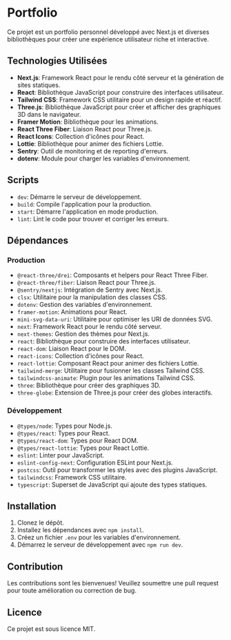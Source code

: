 # Portfolio

Ce projet est un portfolio personnel développé avec Next.js et diverses bibliothèques pour créer une expérience utilisateur riche et interactive.

## Technologies Utilisées

- **Next.js**: Framework React pour le rendu côté serveur et la génération de sites statiques.
- **React**: Bibliothèque JavaScript pour construire des interfaces utilisateur.
- **Tailwind CSS**: Framework CSS utilitaire pour un design rapide et réactif.
- **Three.js**: Bibliothèque JavaScript pour créer et afficher des graphiques 3D dans le navigateur.
- **Framer Motion**: Bibliothèque pour les animations.
- **React Three Fiber**: Liaison React pour Three.js.
- **React Icons**: Collection d'icônes pour React.
- **Lottie**: Bibliothèque pour animer des fichiers Lottie.
- **Sentry**: Outil de monitoring et de reporting d'erreurs.
- **dotenv**: Module pour charger les variables d'environnement.

## Scripts

- `dev`: Démarre le serveur de développement.
- `build`: Compile l'application pour la production.
- `start`: Démarre l'application en mode production.
- `lint`: Lint le code pour trouver et corriger les erreurs.

## Dépendances

### Production

- `@react-three/drei`: Composants et helpers pour React Three Fiber.
- `@react-three/fiber`: Liaison React pour Three.js.
- `@sentry/nextjs`: Intégration de Sentry avec Next.js.
- `clsx`: Utilitaire pour la manipulation des classes CSS.
- `dotenv`: Gestion des variables d'environnement.
- `framer-motion`: Animations pour React.
- `mini-svg-data-uri`: Utilitaire pour optimiser les URI de données SVG.
- `next`: Framework React pour le rendu côté serveur.
- `next-themes`: Gestion des thèmes pour Next.js.
- `react`: Bibliothèque pour construire des interfaces utilisateur.
- `react-dom`: Liaison React pour le DOM.
- `react-icons`: Collection d'icônes pour React.
- `react-lottie`: Composant React pour animer des fichiers Lottie.
- `tailwind-merge`: Utilitaire pour fusionner les classes Tailwind CSS.
- `tailwindcss-animate`: Plugin pour les animations Tailwind CSS.
- `three`: Bibliothèque pour créer des graphiques 3D.
- `three-globe`: Extension de Three.js pour créer des globes interactifs.

### Développement

- `@types/node`: Types pour Node.js.
- `@types/react`: Types pour React.
- `@types/react-dom`: Types pour React DOM.
- `@types/react-lottie`: Types pour React Lottie.
- `eslint`: Linter pour JavaScript.
- `eslint-config-next`: Configuration ESLint pour Next.js.
- `postcss`: Outil pour transformer les styles avec des plugins JavaScript.
- `tailwindcss`: Framework CSS utilitaire.
- `typescript`: Superset de JavaScript qui ajoute des types statiques.

## Installation

1. Clonez le dépôt.
2. Installez les dépendances avec `npm install`.
3. Créez un fichier `.env` pour les variables d'environnement.
4. Démarrez le serveur de développement avec `npm run dev`.

## Contribution

Les contributions sont les bienvenues! Veuillez soumettre une pull request pour toute amélioration ou correction de bug.

## Licence

Ce projet est sous licence MIT.
